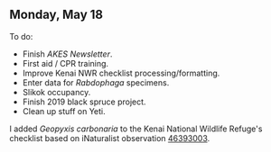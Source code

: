 
## Monday, May 18

To do:

* Finish *AKES Newsletter*.
* First aid / CPR training.
* Improve Kenai NWR checklist processing/formatting.
* Enter data for *Rabdophaga* specimens.
* Slikok occupancy.
* Finish 2019 black spruce project.
* Clean up stuff on Yeti.

I added *Geopyxis carbonaria* to the Kenai National Wildlife Refuge's checklist based on iNaturalist observation [46393003](https://www.inaturalist.org/observations/46393003).

